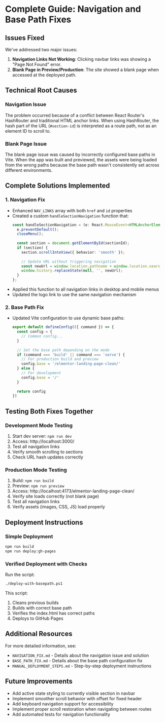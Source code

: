 # Complete Guide: Navigation and Base Path Fixes

## Issues Fixed

We've addressed two major issues:

1. **Navigation Links Not Working**: Clicking navbar links was showing a "Page Not Found" error.
2. **Blank Page in Preview/Production**: The site showed a blank page when accessed at the deployed path.

## Technical Root Causes

### Navigation Issue
The problem occurred because of a conflict between React Router's HashRouter and traditional HTML anchor links. When using HashRouter, the hash part of the URL (`#section-id`) is interpreted as a route path, not as an element ID to scroll to.

### Blank Page Issue
The blank page issue was caused by incorrectly configured base paths in Vite. When the app was built and previewed, the assets were being loaded from the wrong paths because the base path wasn't consistently set across different environments.

## Complete Solutions Implemented

### 1. Navigation Fix

- Enhanced `NAV_LINKS` array with both `href` and `id` properties
- Created a custom `handleSectionNavigation` function that:
  ```typescript
  const handleSectionNavigation = (e: React.MouseEvent<HTMLAnchorElement>, sectionId: string) => {
    e.preventDefault();
    closeMenu();
    
    const section = document.getElementById(sectionId);
    if (section) {
      section.scrollIntoView({ behavior: 'smooth' });
      
      // Update URL without triggering navigation
      const newUrl = window.location.pathname + window.location.search + '#' + sectionId;
      window.history.replaceState(null, '', newUrl);
    }
  };
  ```
- Applied this function to all navigation links in desktop and mobile menus
- Updated the logo link to use the same navigation mechanism

### 2. Base Path Fix

- Updated Vite configuration to use dynamic base paths:
  ```typescript
  export default defineConfig(({ command }) => {
    const config = {
      // Common config...
    }
    
    // Set the base path depending on the mode
    if (command === 'build' || command === 'serve') {
      // For production build and preview
      config.base = '/elmentor-landing-page-clean/'
    } else {
      // For development
      config.base = '/'
    }
    
    return config
  })
  ```

## Testing Both Fixes Together

### Development Mode Testing
1. Start dev server: `npm run dev`
2. Access: http://localhost:3000/
3. Test all navigation links
4. Verify smooth scrolling to sections
5. Check URL hash updates correctly

### Production Mode Testing
1. Build: `npm run build`
2. Preview: `npm run preview`
3. Access: http://localhost:4173/elmentor-landing-page-clean/
4. Verify site loads correctly (not blank page)
5. Test all navigation links
6. Verify assets (images, CSS, JS) load properly

## Deployment Instructions

### Simple Deployment
```bash
npm run build
npm run deploy:gh-pages
```

### Verified Deployment with Checks
Run the script:
```bash
./deploy-with-basepath.ps1
```

This script:
1. Cleans previous builds
2. Builds with correct base path
3. Verifies the index.html has correct paths
4. Deploys to GitHub Pages

## Additional Resources

For more detailed information, see:
- `NAVIGATION_FIX.md` - Details about the navigation issue and solution
- `BASE_PATH_FIX.md` - Details about the base path configuration fix
- `MANUAL_DEPLOYMENT_STEPS.md` - Step-by-step deployment instructions

## Future Improvements

- Add active state styling to currently visible section in navbar
- Implement smoother scroll behavior with offset for fixed header
- Add keyboard navigation support for accessibility
- Implement proper scroll restoration when navigating between routes
- Add automated tests for navigation functionality
